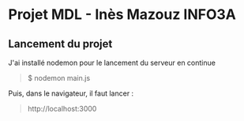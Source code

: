 # Projet MDL - Inès Mazouz INFO3A

## Lancement du projet

J'ai installé nodemon pour le lancement du serveur en continue

> $ nodemon main.js

Puis, dans le navigateur, il faut lancer :

> http://localhost:3000
